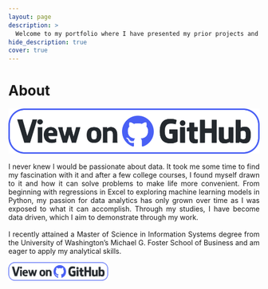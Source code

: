 ```yaml
---
layout: page
description: >
  Welcome to my portfolio where I have presented my prior projects and documented my experience with learning data science.
hide_description: true
cover: true
---
```


# About

<style>

.banner {
  box-shadow: 0 4px 8px 0 rgba(0, 0, 0, 0.2), 0 6px 20px 0 rgba(0, 0, 0, 0.19);
  center;
}

.justify {
  text-align: justify;
}

.center {
  display: block;
  margin-left: auto;
  margin-right: auto;
  width: 50%;
}

</style>


<img src="/assets/img/github_button.png" alt="test">


<p class="justify">
  I never knew I would be passionate about data. It took me some time to find my fascination with it and after a few college courses, I found myself drawn to it and how it can solve problems to make life more convenient. From beginning with regressions in Excel to exploring machine learning models in Python, my passion for data analytics has only grown over time as I was exposed to what it can accomplish. Through my studies, I have become data driven, which I aim to demonstrate through my work.
  <br><br>
  I recently attained a Master of Science in Information Systems degree from the University of Washington’s Michael G. Foster School of Business and am eager to apply my analytical skills.

</p>

<img src="/assets/img/github_button.png" width="200" alt="test"> <!-- This Size -->
